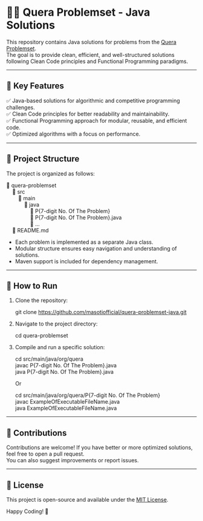 # 👨‍💻 Quera Problemset - Java Solutions

This repository contains Java solutions for problems from the [Quera Problemset](https://quera.org/problemset).  
The goal is to provide clean, efficient, and well-structured solutions following Clean Code principles and Functional Programming paradigms.

---

## 🔹 Key Features
✅ Java-based solutions for algorithmic and competitive programming challenges.  
✅ Clean Code principles for better readability and maintainability.  
✅ Functional Programming approach for modular, reusable, and efficient code.  
✅ Optimized algorithms with a focus on performance.

---

## 📂 Project Structure

The project is organized as follows:

📂 quera-problemset  
&nbsp;&nbsp;&nbsp;&nbsp;📂 src  
&nbsp;&nbsp;&nbsp;&nbsp;&nbsp;&nbsp;&nbsp;&nbsp;📂 main  
&nbsp;&nbsp;&nbsp;&nbsp;&nbsp;&nbsp;&nbsp;&nbsp;&nbsp;&nbsp;&nbsp;&nbsp;📂 java  
&nbsp;&nbsp;&nbsp;&nbsp;&nbsp;&nbsp;&nbsp;&nbsp;&nbsp;&nbsp;&nbsp;&nbsp;&nbsp;&nbsp;&nbsp;&nbsp;📂 P{7-digit No. Of The Problem} <br>
&nbsp;&nbsp;&nbsp;&nbsp;&nbsp;&nbsp;&nbsp;&nbsp;&nbsp;&nbsp;&nbsp;&nbsp;&nbsp;&nbsp;&nbsp;&nbsp;📄 P{7-digit No. Of The Problem}.java <br>
&nbsp;&nbsp;&nbsp;&nbsp;&nbsp;&nbsp;&nbsp;&nbsp;&nbsp;&nbsp;&nbsp;&nbsp;&nbsp;&nbsp;&nbsp;&nbsp;📄 ...   
&nbsp;&nbsp;&nbsp;&nbsp;📄 README.md

- Each problem is implemented as a separate Java class.
- Modular structure ensures easy navigation and understanding of solutions.
- Maven support is included for dependency management.

---

## 🚀 How to Run
1. Clone the repository:

   git clone https://github.com/masotiofficial/quera-problemset-java.git

2. Navigate to the project directory:

   cd quera-problemset

3. Compile and run a specific solution:

   cd src/main/java/org/quera <br>
   javac P{7-digit No. Of The Problem}.java <br>
   java P{7-digit No. Of The Problem}.java <br>

   Or

   cd src/main/java/org/quera/P{7-digit No. Of The Problem} <br>
   javac ExampleOfExecutableFileName.java <br>
   java ExampleOfExecutableFileName.java <br>

---

## 🤝 Contributions
Contributions are welcome! If you have better or more optimized solutions, feel free to open a pull request.  
You can also suggest improvements or report issues.

---

## 📜 License
This project is open-source and available under the [MIT License](LICENSE).

Happy Coding! 🎯
